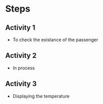 # Steps 
## Activity 1
* To check the existance of the passenger
## Activity 2
* In process
## Activity 3
* Displaying the temperature
